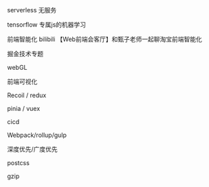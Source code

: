serverless 无服务



tensorflow  专属js的机器学习



前端智能化      bilibili 【Web前端会客厅】和甄子老师一起聊淘宝前端智能化



掘金技术专题



webGL 



前端可视化







Recoil / redux

pinia / vuex





cicd



Webpack/rollup/gulp



深度优先/广度优先



postcss



gzip

